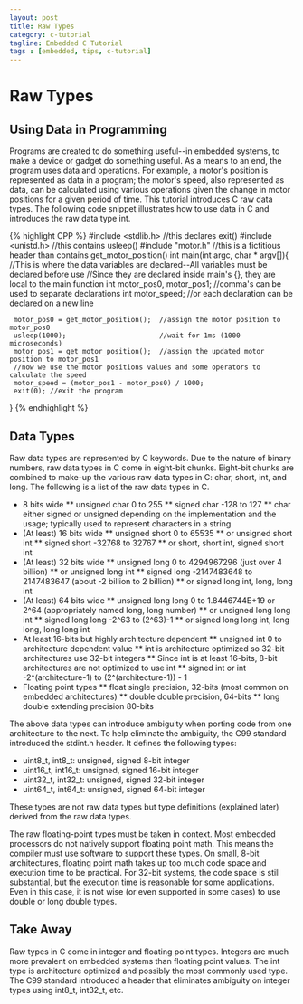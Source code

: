 ```yaml
---
layout: post
title: Raw Types
category: c-tutorial
tagline: Embedded C Tutorial
tags : [embedded, tips, c-tutorial]
---
```


# Raw Types

## Using Data in Programming

Programs are created to do something useful--in embedded systems, to make a device or gadget do something useful. As a means to an end, the program uses data and operations. For example, a motor's position is represented as data in a program; the motor's speed, also represented as data, can be calculated using various operations given the change in motor positions for a given period of time. This tutorial introduces C raw data types. The following code snippet illustrates how to use data in C and introduces the raw data type int.

{% highlight CPP %}
#include <stdlib.h> //this declares exit()
#include <unistd.h> //this contains usleep()
#include "motor.h" //this is a fictitious header than contains get_motor_position()
int main(int argc, char * argv[]){
     //This is where the data variables are declared--All variables must be declared before use
     //Since they are declared inside main's {}, they are local to the main function
     int motor_pos0, motor_pos1;  //comma's can be used to separate declarations
     int motor_speed; //or each declaration can be declared on a new line
 
     motor_pos0 = get_motor_position();  //assign the motor position to motor_pos0
     usleep(1000);                       //wait for 1ms (1000 microseconds)
     motor_pos1 = get_motor_position();  //assign the updated motor position to motor_pos1
     //now we use the motor positions values and some operators to calculate the speed
     motor_speed = (motor_pos1 - motor_pos0) / 1000;
     exit(0); //exit the program
}
{% endhighlight %}

##  Data Types

Raw data types are represented by C keywords.  Due to the nature of binary numbers, raw data types in C come in eight-bit chunks.  Eight-bit chunks are combined to make-up the various raw data types in C: char, short, int, and long.  The following is a list of the raw data types in C.

* 8 bits wide
** unsigned char 0 to 255
** signed char -128 to 127
** char either signed or unsigned depending on the implementation and the usage; typically used to represent characters in a string
* (At least) 16 bits wide
** unsigned short 0 to 65535
** or unsigned short int
** signed short -32768 to 32767
** or short, short int, signed short int
* (At least) 32 bits wide
** unsigned long 0 to 4294967296 (just over 4 billion)
** or unsigned long int
** signed long -2147483648 to 2147483647 (about -2 billion to 2 billion)
** or signed long int, long, long int
* (At least) 64 bits wide
** unsigned long long 0 to 1.8446744E+19 or 2^64 (appropriately named long, long number)
** or unsigned long long int
** signed long long -2^63 to (2^63)-1
** or signed long long int, long long, long long int
* At least 16-bits but highly architecture dependent
** unsigned int 0 to architecture dependent value
** int is architecture optimized so 32-bit architectures use 32-bit integers
** Since int is at least 16-bits, 8-bit architectures are not optimized to use int
** signed int or int -2^(architecture-1) to (2^(architecture-1)) - 1
* Floating point types
** float single precision, 32-bits (most common on embedded architectures)
** double double precision, 64-bits
** long double extending precision 80-bits

The above data types can introduce ambiguity when porting code from one architecture to the next. To help eliminate the ambiguity, the C99 standard introduced the stdint.h header. It defines the following types:

* uint8_t, int8_t: unsigned, signed 8-bit integer
* uint16_t, int16_t: unsigned, signed 16-bit integer
* uint32_t, int32_t: unsigned, signed 32-bit integer
* uint64_t, int64_t: unsigned, signed 64-bit integer

These types are not raw data types but type definitions (explained later) derived from the raw data types.

The raw floating-point types must be taken in context. Most embedded processors do not natively support floating point math. This means the compiler must use software to support these types. On small, 8-bit architectures, floating point math takes up too much code space and execution time to be practical. For 32-bit systems, the code space is still substantial, but the execution time is reasonable for some applications. Even in this case, it is not wise (or even supported in some cases) to use double or long double types.

## Take Away

Raw types in C come in integer and floating point types.  Integers are much more prevalent on embedded systems than floating point values. The int type is architecture optimized and possibly the most commonly used type. The C99 standard introduced a header that eliminates ambiguity on integer types using int8_t, int32_t, etc.